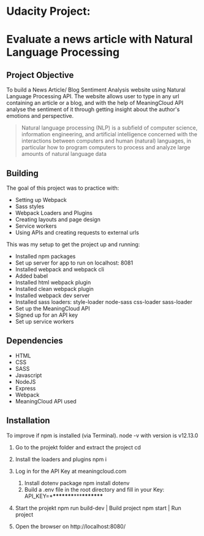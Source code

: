 # Udacity Project:

# Evaluate a news article with Natural Language Processing

## Project Objective

To build a News Article/ Blog Sentiment Analysis website using Natural Language Processing API. The website allows user to type in any url containing an article or a blog, and with the help of MeaningCloud API analyse the sentiment of it through getting insight about the author's emotions and perspective.

> Natural language processing (NLP) is a subfield of computer science, information engineering, and artificial intelligence
> concerned with the interactions between computers and human (natural) languages, in particular how to program computers to
> process and analyze large amounts of natural language data

## Building

The goal of this project was to practice with:

- Setting up Webpack
- Sass styles
- Webpack Loaders and Plugins
- Creating layouts and page design
- Service workers
- Using APIs and creating requests to external urls

This was my setup to get the project up and running:

- Installed npm packages
- Set up server for app to run on localhost: 8081
- Installed webpack and webpack cli
- Added babel
- Installed html webpack plugin
- Installed clean webpack plugin
- Installed webpack dev server
- Installed sass loaders: style-loader node-sass css-loader sass-loader
- Set up the MeaningCloud API
- Signed up for an API key
- Set up service workers

## Dependencies

- HTML
- CSS
- SASS
- Javascript
- NodeJS
- Express
- Webpack
- MeaningCloud API used

## Installation

To improve if npm is installed (via Terminal).
node -v with version is v12.13.0

1. Go to the projekt folder and extract the project
   cd <folder>

2. Install the loaders and plugins
   npm i

3. Log in for the API Key at meaningcloud.com

   1. Install dotenv package
      npm install dotenv
   2. Build a .env file in the root directory and fill in your Key:
      API_KEY=\***\*\*\*\*\*\*\***\*\*\***\*\*\*\*\*\*\***

4. Start the projekt
   npm run build-dev | Build project
   npm start | Run project

5. Open the browser on http://localhost:8080/
